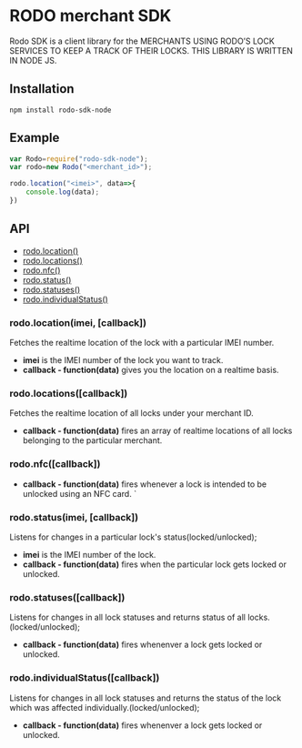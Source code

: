 # RODO merchant SDK
Rodo SDK is a client library for the MERCHANTS USING RODO’S LOCK SERVICES TO KEEP A TRACK OF THEIR LOCKS. THIS LIBRARY IS WRITTEN IN NODE JS.

## Installation
```console
npm install rodo-sdk-node
```
## Example

```javascript
var Rodo=require("rodo-sdk-node");
var rodo=new Rodo("<merchant_id>");

rodo.location("<imei>", data=>{
    console.log(data);
})
```

## API

* [rodo.location()](#rodolocationimei-callback)
* [rodo.locations()](#rodolocationscallback)
* [rodo.nfc()](#rodonfccallback)
* [rodo.status()](#rodostatusimei-callback)
* [rodo.statuses()](#rodostatusescallback)
* [rodo.individualStatus()](#rodoindividualstatuscallback)

### rodo.location(imei, [callback])

Fetches the realtime location of the lock with a particular IMEI number.

* __imei__ is the IMEI number of the lock you want to track.
* __callback - function(data)__ gives you the location on a realtime basis.

### rodo.locations([callback])

Fetches the realtime location of all locks under your merchant ID.

* __callback - function(data)__ fires an array of realtime locations of all locks belonging to the particular merchant.

### rodo.nfc([callback])

* __callback - function(data)__ fires whenever a lock is intended to be unlocked using an NFC card.
`   
### rodo.status(imei, [callback])

Listens for changes in a particular lock's status(locked/unlocked);

* __imei__ is the IMEI number of the lock.
* __callback - function(data)__ fires when the particular lock gets locked or unlocked. 

### rodo.statuses([callback])

Listens for changes in all lock statuses and returns status of all locks.(locked/unlocked);

* __callback - function(data)__ fires whenenver a lock gets locked or unlocked.

### rodo.individualStatus([callback])

Listens for changes in all lock statuses and returns the status of the lock which was affected individually.(locked/unlocked);

* __callback - function(data)__ fires whenenver a lock gets locked or unlocked.